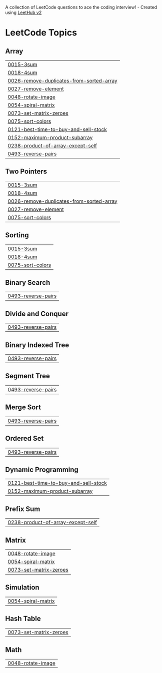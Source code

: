 A collection of LeetCode questions to ace the coding interview! - Created using [LeetHub v2](https://github.com/arunbhardwaj/LeetHub-2.0)
<!---LeetCode Topics Start-->
# LeetCode Topics
## Array
|  |
| ------- |
| [0015-3sum](https://github.com/Dipak-8/DSA-Array/tree/master/0015-3sum) |
| [0018-4sum](https://github.com/Dipak-8/DSA-Array/tree/master/0018-4sum) |
| [0026-remove-duplicates-from-sorted-array](https://github.com/Dipak-8/DSA-Array/tree/master/0026-remove-duplicates-from-sorted-array) |
| [0027-remove-element](https://github.com/Dipak-8/DSA-Array/tree/master/0027-remove-element) |
| [0048-rotate-image](https://github.com/Dipak-8/DSA-Array/tree/master/0048-rotate-image) |
| [0054-spiral-matrix](https://github.com/Dipak-8/DSA-Array/tree/master/0054-spiral-matrix) |
| [0073-set-matrix-zeroes](https://github.com/Dipak-8/DSA-Array/tree/master/0073-set-matrix-zeroes) |
| [0075-sort-colors](https://github.com/Dipak-8/DSA-Array/tree/master/0075-sort-colors) |
| [0121-best-time-to-buy-and-sell-stock](https://github.com/Dipak-8/DSA-Array/tree/master/0121-best-time-to-buy-and-sell-stock) |
| [0152-maximum-product-subarray](https://github.com/Dipak-8/DSA-Array/tree/master/0152-maximum-product-subarray) |
| [0238-product-of-array-except-self](https://github.com/Dipak-8/DSA-Array/tree/master/0238-product-of-array-except-self) |
| [0493-reverse-pairs](https://github.com/Dipak-8/DSA-Array/tree/master/0493-reverse-pairs) |
## Two Pointers
|  |
| ------- |
| [0015-3sum](https://github.com/Dipak-8/DSA-Array/tree/master/0015-3sum) |
| [0018-4sum](https://github.com/Dipak-8/DSA-Array/tree/master/0018-4sum) |
| [0026-remove-duplicates-from-sorted-array](https://github.com/Dipak-8/DSA-Array/tree/master/0026-remove-duplicates-from-sorted-array) |
| [0027-remove-element](https://github.com/Dipak-8/DSA-Array/tree/master/0027-remove-element) |
| [0075-sort-colors](https://github.com/Dipak-8/DSA-Array/tree/master/0075-sort-colors) |
## Sorting
|  |
| ------- |
| [0015-3sum](https://github.com/Dipak-8/DSA-Array/tree/master/0015-3sum) |
| [0018-4sum](https://github.com/Dipak-8/DSA-Array/tree/master/0018-4sum) |
| [0075-sort-colors](https://github.com/Dipak-8/DSA-Array/tree/master/0075-sort-colors) |
## Binary Search
|  |
| ------- |
| [0493-reverse-pairs](https://github.com/Dipak-8/DSA-Array/tree/master/0493-reverse-pairs) |
## Divide and Conquer
|  |
| ------- |
| [0493-reverse-pairs](https://github.com/Dipak-8/DSA-Array/tree/master/0493-reverse-pairs) |
## Binary Indexed Tree
|  |
| ------- |
| [0493-reverse-pairs](https://github.com/Dipak-8/DSA-Array/tree/master/0493-reverse-pairs) |
## Segment Tree
|  |
| ------- |
| [0493-reverse-pairs](https://github.com/Dipak-8/DSA-Array/tree/master/0493-reverse-pairs) |
## Merge Sort
|  |
| ------- |
| [0493-reverse-pairs](https://github.com/Dipak-8/DSA-Array/tree/master/0493-reverse-pairs) |
## Ordered Set
|  |
| ------- |
| [0493-reverse-pairs](https://github.com/Dipak-8/DSA-Array/tree/master/0493-reverse-pairs) |
## Dynamic Programming
|  |
| ------- |
| [0121-best-time-to-buy-and-sell-stock](https://github.com/Dipak-8/DSA-Array/tree/master/0121-best-time-to-buy-and-sell-stock) |
| [0152-maximum-product-subarray](https://github.com/Dipak-8/DSA-Array/tree/master/0152-maximum-product-subarray) |
## Prefix Sum
|  |
| ------- |
| [0238-product-of-array-except-self](https://github.com/Dipak-8/DSA-Array/tree/master/0238-product-of-array-except-self) |
## Matrix
|  |
| ------- |
| [0048-rotate-image](https://github.com/Dipak-8/DSA-Array/tree/master/0048-rotate-image) |
| [0054-spiral-matrix](https://github.com/Dipak-8/DSA-Array/tree/master/0054-spiral-matrix) |
| [0073-set-matrix-zeroes](https://github.com/Dipak-8/DSA-Array/tree/master/0073-set-matrix-zeroes) |
## Simulation
|  |
| ------- |
| [0054-spiral-matrix](https://github.com/Dipak-8/DSA-Array/tree/master/0054-spiral-matrix) |
## Hash Table
|  |
| ------- |
| [0073-set-matrix-zeroes](https://github.com/Dipak-8/DSA-Array/tree/master/0073-set-matrix-zeroes) |
## Math
|  |
| ------- |
| [0048-rotate-image](https://github.com/Dipak-8/DSA-Array/tree/master/0048-rotate-image) |
<!---LeetCode Topics End-->